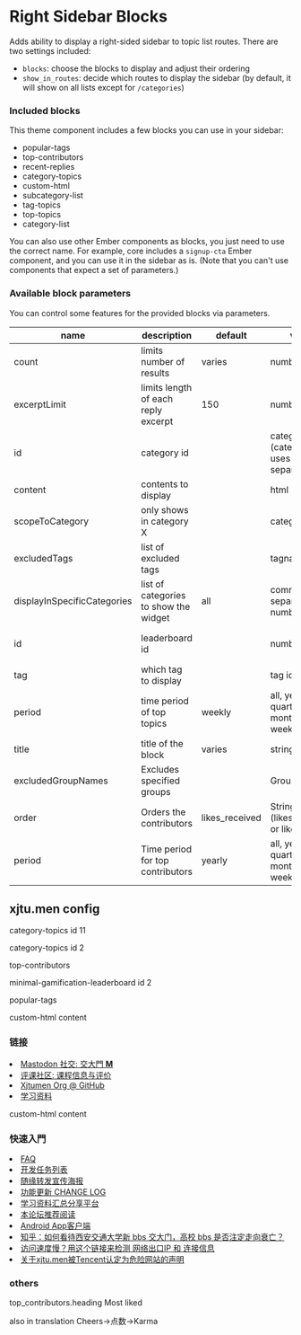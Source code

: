 # Right Sidebar Blocks

Adds ability to display a right-sided sidebar to topic list routes. There are two settings included:

- `blocks`: choose the blocks to display and adjust their ordering
- `show_in_routes`: decide which routes to display the sidebar (by default, it will show on all lists except for `/categories`)

### Included blocks

This theme component includes a few blocks you can use in your sidebar:

- popular-tags
- top-contributors
- recent-replies
- category-topics
- custom-html
- subcategory-list
- tag-topics
- top-topics
- category-list

You can also use other Ember components as blocks, you just need to use the correct name. For example, core includes a `signup-cta` Ember component, and you can use it in the sidebar as is. (Note that you can't use components that expect a set of parameters.)

### Available block parameters

You can control some features for the provided blocks via parameters.

| name                        | description                           | default        | value                                            | available for                    |
|-----------------------------|---------------------------------------|----------------| ------------------------------------------------ |----------------------------------|
| count                       | limits number of results              | varies         | number                                           | all except custom-html           |
| excerptLimit                | limits length of each reply excerpt   | 150            | number                                           | recent-replies                   |
| id                          | category id                           |                | category id (category-list uses comma-separated) | category-topics, category-list   |
| content                     | contents to display                   |                | html                                             | custom-html                      |
| scopeToCategory             | only shows in category X              |                | category id                                      | popular-tags                     |
| excludedTags                | list of excluded tags                 |                | tagnames                                         | popular-tags                     |
| displayInSpecificCategories | list of categories to show the widget | all            | comma-separated numbers                          | popular-tags                     |
| id                          | leaderboard id                        |                | number                                           | minimal-gamification-leaderboard |
| tag                         | which tag to display                  |                | tag id                                           | tag-topics                       |
| period                      | time period of top topics             | weekly         | all, yearly, quarterly, monthly, weekly, daily   | top-topics                       |
| title                       | title of the block                    | varies         | string                                           | tag-topics, category-list        |
| excludedGroupNames          | Excludes specified groups             |            | Group names                                      | top-contributors                 |
| order                       | Orders the contributors               | likes_received | String (likes_received or likes_given)       | top-contributors                 |
| period                      | Time period for top contributors      | yearly         | all, yearly, quarterly, monthly, weekly, daily   | top-contributors                 |




## xjtu.men config
category-topics
id
11

category-topics
id
2

top-contributors

minimal-gamification-leaderboard
id
2

popular-tags

custom-html
content
<h3 name="get-started-1" class="anchor">链接</h3>     <li><a href="https://m.xjtu.men/">Mastodon 社交: 交大門 <strong>M</strong> </a></li>  <li><a href="https://c.xjtu.live">评课社区: 课程信息与评价</a></li>  <li><a href="https://github.com/xjtumen">Xjtumen Org @ GitHub</a></li>   <li><a href="https://cf.xjtu.live/learning-materials/">学习资料</a></li>    

custom-html
content
<h3 name="get-started-1" class="anchor">快速入門</h3> <li><a href="/faq">FAQ</a></li>  <li><a href="/t/topic/4730">开发任务列表</a></li> <li><a href="/t/topic/209">随缘转发宣传海报</a></li> <li><a href="/t/topic/127">功能更新 CHANGE LOG</a></li> <li><a href="/t/topic/4812">学习资料汇总分享平台</a></li> <li><a href="/t/topic/3981">本论坛推荐阅读</a></li> <li><a href="/t/topic/1440">Android App客户端</a></li> <li><a href="/t/topic/4376">知乎：如何看待西安交通大学新 bbs 交大门，高校 bbs 是否注定走向衰亡？</a></li> <li><a href="/t/topic/1503">访问速度慢？用这个链接来检测 网络出口IP 和 连接信息</a></li> <li><a href="/t/topic/1477">关于xjtu.men被Tencent认定为危险网站的声明</a></li>

### others
top_contributors.heading
Most liked

also in translation
Cheers->点数->Karma
